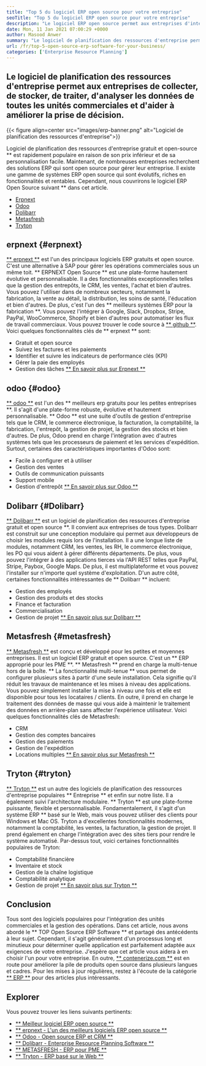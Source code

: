 ```yaml
---
title: "Top 5 du logiciel ERP open source pour votre entreprise" 
seoTitle: "Top 5 du logiciel ERP open source pour votre entreprise" 
description: "Le logiciel ERP open source permet aux entreprises d'intégrer et de gérer toutes les unités commerciales d'une seule suite de manière rentable." 
date: Mon, 11 Jan 2021 07:00:29 +0000
author: Masood Anwer
summary: "Le logiciel de planification des ressources d'entreprise permet aux entreprises de collecter, de stocker, de traiter, d'analyser les données de toutes les unités commerciales et d'aider à améliorer la prise de décision." 
url: /fr/top-5-open-source-erp-software-for-your-business/
categories: ['Enterprise Resource Planning']
---
```


## Le logiciel de planification des ressources d'entreprise permet aux entreprises de collecter, de stocker, de traiter, d'analyser les données de toutes les unités commerciales et d'aider à améliorer la prise de décision.

{{< figure align=center src="images/erp-banner.png" alt="Logiciel de planification des ressources d'entreprise">}}

Logiciel de planification des ressources d'entreprise gratuit et open-source ** est rapidement populaire en raison de son prix inférieur et de sa personnalisation facile. Maintenant, de nombreuses entreprises recherchent des solutions ERP qui sont open source pour gérer leur entreprise. Il existe une gamme de systèmes ERP open source qui sont évolutifs, riches en fonctionnalités et rentables. Cependant, nous couvrirons le logiciel ERP Open Source suivant ** dans cet article.
  * [Erpnext][1]
  * [Odoo][2]
  * [Dolibarr][3]
  * [Metasfresh][4]
  * [Tryton][5]

## erpnext {#erpnext}
[** erpnext **][6] est l'un des principaux logiciels ERP gratuits et open source. C'est une alternative à SAP pour gérer les opérations commerciales sous un même toit. ** ERPNEXT Open Source ** est une plate-forme hautement évolutive et personnalisable. Il a des fonctionnalités exceptionnelles telles que la gestion des entrepôts, le CRM, les ventes, l'achat et bien d'autres. Vous pouvez l'utiliser dans de nombreux secteurs, notamment la fabrication, la vente au détail, la distribution, les soins de santé, l'éducation et bien d'autres. De plus, c'est l'un des ** meilleurs systèmes ERP pour la fabrication **. Vous pouvez l'intégrer à Google, Slack, Dropbox, Stripe, PayPal, WooCommerce, Shopify et bien d'autres pour automatiser les flux de travail commerciaux. Vous pouvez trouver le code source à [** github **][7].
Voici quelques fonctionnalités clés de ** erpnext ** sont:
  * Gratuit et open source
  * Suivez les factures et les paiements
  * Identifier et suivre les indicateurs de performance clés (KPI)
  * Gérer la paie des employés
  * Gestion des tâches
[** En savoir plus sur Erpnext **][8]

## odoo {#odoo}
[** odoo **][9] est l'un des ** meilleurs erp gratuits pour les petites entreprises **. Il s'agit d'une plate-forme robuste, évolutive et hautement personnalisable. ** Odoo ** est une suite d'outils de gestion d'entreprise tels que le CRM, le commerce électronique, la facturation, la comptabilité, la fabrication, l'entrepôt, la gestion de projet, la gestion des stocks et bien d'autres. De plus, Odoo prend en charge l'intégration avec d'autres systèmes tels que les processeurs de paiement et les services d'expédition.
Surtout, certaines des caractéristiques importantes d'Odoo sont:
  * Facile à configurer et à utiliser
  * Gestion des ventes
  * Outils de communication puissants
  * Support mobile
  * Gestion d'entrepôt
[** En savoir plus sur Odoo **][10]

## Dolibarr {#Dolibarr}
[** Dolibarr **][11] est un logiciel de planification des ressources d'entreprise gratuit et open source **. Il convient aux entreprises de tous types. Dolibarr est construit sur une conception modulaire qui permet aux développeurs de choisir les modules requis lors de l'installation. Il a une longue liste de modules, notamment CRM, les ventes, les RH, le commerce électronique, les PO qui vous aident à gérer différents départements. De plus, vous pouvez l'intégrer à des applications tierces via l'API REST telles que PayPal, Stripe, Paybox, Google Maps. De plus, il est multiplateforme et vous pouvez l'installer sur n'importe quel système d'exploitation.
D'un autre côté, certaines fonctionnalités intéressantes de ** Dolibarr ** incluent:
  * Gestion des employés
  * Gestion des produits et des stocks
  * Finance et facturation
  * Commercialisation
  * Gestion de projet
[** En savoir plus sur Dolibarr **][12]

## Metasfresh {#metasfresh}
[** Metasfresh **][13] est conçu et développé pour les petites et moyennes entreprises. Il est un logiciel ERP gratuit et open source. C'est un ** ERP approprié pour les PME **. ** Metasfresh ** prend en charge la multi-tenue hors de la boîte. ** La fonctionnalité multi-tenue ** vous permet de configurer plusieurs sites à partir d'une seule installation. Cela signifie qu'il réduit les travaux de maintenance et les mises à niveau des applications. Vous pouvez simplement installer la mise à niveau une fois et elle est disponible pour tous les locataires / clients. En outre, il prend en charge le traitement des données de masse qui vous aide à maintenir le traitement des données en arrière-plan sans affecter l'expérience utilisateur.
Voici quelques fonctionnalités clés de Metasfresh:
  * CRM
  * Gestion des comptes bancaires
  * Gestion des paiements
  * Gestion de l'expédition
  * Locations multiples
[** En savoir plus sur Metasfresh **][14]

## Tryton {#tryton}
[** Tryton **][15] est un autre des logiciels de planification des ressources d'entreprise populaires ** Entreprise ** et enfin sur notre liste. Il a également suivi l'architecture modulaire. ** Tryton ** est une plate-forme puissante, flexible et personnalisable. Fondamentalement, il s'agit d'un système ERP ** basé sur le Web, mais vous pouvez utiliser des clients pour Windows et Mac OS. Tryton a d'excellentes fonctionnalités modernes, notamment la comptabilité, les ventes, la facturation, la gestion de projet. Il prend également en charge l'intégration avec des sites tiers pour rendre le système automatisé.
Par-dessus tout, voici certaines fonctionnalités populaires de Tryton:
  * Comptabilité financière
  * Inventaire et stock
  * Gestion de la chaîne logistique
  * Comptabilité analytique
  * Gestion de projet
[** En savoir plus sur Tryton **][16]

## Conclusion
Tous sont des logiciels populaires pour l'intégration des unités commerciales et la gestion des opérations. Dans cet article, nous avons abordé le ** TOP Open Source ERP Software ** et partagé des antécédents à leur sujet. Cependant, il s'agit généralement d'un processus long et minutieux pour déterminer quelle application est parfaitement adaptée aux exigences de votre entreprise. J'espère que cet article vous aidera à en choisir l'un pour votre entreprise.
En outre, [** contenerize.com **][17] est en route pour améliorer la pile de produits open source dans plusieurs langues et cadres. Pour les mises à jour régulières, restez à l'écoute de la catégorie [** ERP **][18] pour des articles plus intéressants.

## Explorer
Vous pouvez trouver les liens suivants pertinents:
  * [** Meilleur logiciel ERP open source **][19]
  * [** erpnext - L'un des meilleurs logiciels ERP open source **][20]
  * [** Odoo - Open source ERP et CRM **][21]
  * [** Dolibarr - Enterprise Resource Planning Software **][12]
  * [** METASFRESH - ERP pour PME **][14]
  * [** Tryton - ERP basé sur le Web **][16]

  
[1]: #ERPNext
[2]: #Odoo
[3]: #Dolibarr
[4]: #metasfresh
[5]: #Tryton
[6]: https://products.containerize.com/erp/erpnext/
[7]: https://github.com/frappe/erpnext
[8]: https://erpnext.com/
[9]: https://products.containerize.com/erp/odoo/
[10]: https://www.odoo.com
[11]: https://products.containerize.com/erp/dolibarr/
[12]: https://products.containerize.com/erp/dolibarr
[13]: https://products.containerize.com/erp/metasfresh/
[14]: https://products.containerize.com/erp/metasfresh
[15]: https://products.containerize.com/erp/tryton/
[16]: https://products.containerize.com/erp/tryton
[17]: https://containerize.com
[18]: https://blog.containerize.com/category/enterprise-resource-planning/
[19]: https://products.containerize.com/erp
[20]: https://products.containerize.com/erp/erpnext
[21]: https://products.containerize.com/erp/odoo
